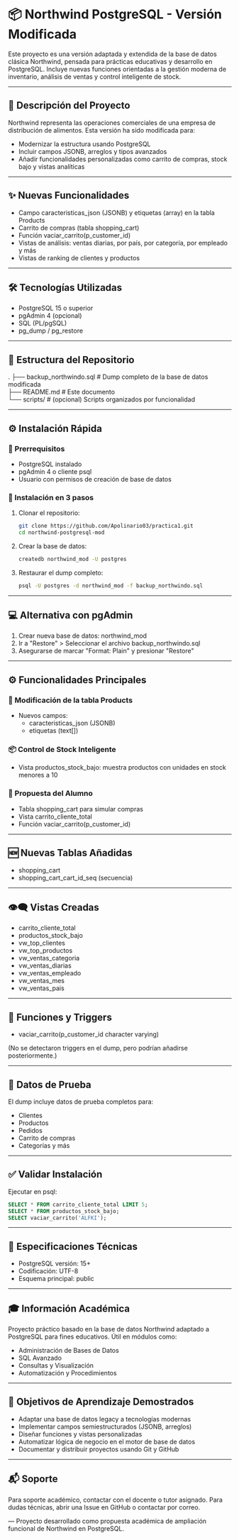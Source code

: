 
# 📦 Northwind PostgreSQL - Versión Modificada

Este proyecto es una versión adaptada y extendida de la base de datos clásica Northwind, pensada para prácticas educativas y desarrollo en PostgreSQL. Incluye nuevas funciones orientadas a la gestión moderna de inventario, análisis de ventas y control inteligente de stock.

---

## 📘 Descripción del Proyecto

Northwind representa las operaciones comerciales de una empresa de distribución de alimentos. Esta versión ha sido modificada para:

- Modernizar la estructura usando PostgreSQL
- Incluir campos JSONB, arreglos y tipos avanzados
- Añadir funcionalidades personalizadas como carrito de compras, stock bajo y vistas analíticas

---

## ✨ Nuevas Funcionalidades

- Campo caracteristicas_json (JSONB) y etiquetas (array) en la tabla Products
- Carrito de compras (tabla shopping_cart)
- Función vaciar_carrito(p_customer_id)
- Vistas de análisis: ventas diarias, por país, por categoría, por empleado y más
- Vistas de ranking de clientes y productos

---

## 🛠 Tecnologías Utilizadas

- PostgreSQL 15 o superior
- pgAdmin 4 (opcional)
- SQL (PL/pgSQL)
- pg_dump / pg_restore

---

## 📁 Estructura del Repositorio

.
├── backup_northwindo.sql          # Dump completo de la base de datos modificada  
├── README.md                      # Este documento  
└── scripts/                       # (opcional) Scripts organizados por funcionalidad

---

## ⚙️ Instalación Rápida

### 🔑 Prerrequisitos

- PostgreSQL instalado
- pgAdmin 4 o cliente psql
- Usuario con permisos de creación de base de datos

### 🚀 Instalación en 3 pasos

1. Clonar el repositorio:

   ```bash
   git clone https://github.com/Apolinario03/practica1.git
   cd northwind-postgresql-mod
   ```

2. Crear la base de datos:

   ```bash
   createdb northwind_mod -U postgres
   ```

3. Restaurar el dump completo:

   ```bash
   psql -U postgres -d northwind_mod -f backup_northwindo.sql
   ```

---

## 💻 Alternativa con pgAdmin

1. Crear nueva base de datos: northwind_mod
2. Ir a "Restore" > Seleccionar el archivo backup_northwindo.sql
3. Asegurarse de marcar "Format: Plain" y presionar "Restore"

---

## ⚙️ Funcionalidades Principales

### 🛒 Modificación de la tabla Products

- Nuevos campos:
  - caracteristicas_json (JSONB)
  - etiquetas (text[])

### 📦 Control de Stock Inteligente

- Vista productos_stock_bajo: muestra productos con unidades en stock menores a 10

### 🧠 Propuesta del Alumno

- Tabla shopping_cart para simular compras
- Vista carrito_cliente_total
- Función vaciar_carrito(p_customer_id)

---

## 🆕 Nuevas Tablas Añadidas

- shopping_cart
- shopping_cart_cart_id_seq (secuencia)

---

## 👁️‍🗨️ Vistas Creadas

- carrito_cliente_total
- productos_stock_bajo
- vw_top_clientes
- vw_top_productos
- vw_ventas_categoria
- vw_ventas_diarias
- vw_ventas_empleado
- vw_ventas_mes
- vw_ventas_pais

---

## 🧠 Funciones y Triggers

- vaciar_carrito(p_customer_id character varying)

(No se detectaron triggers en el dump, pero podrían añadirse posteriormente.)

---

## 🧪 Datos de Prueba

El dump incluye datos de prueba completos para:
- Clientes
- Productos
- Pedidos
- Carrito de compras
- Categorías y más

---

## ✅ Validar Instalación

Ejecutar en psql:

```sql
SELECT * FROM carrito_cliente_total LIMIT 5;
SELECT * FROM productos_stock_bajo;
SELECT vaciar_carrito('ALFKI');
```

---

## 📐 Especificaciones Técnicas

- PostgreSQL versión: 15+
- Codificación: UTF-8
- Esquema principal: public

---

## 🎓 Información Académica

Proyecto práctico basado en la base de datos Northwind adaptado a PostgreSQL para fines educativos. Útil en módulos como:

- Administración de Bases de Datos
- SQL Avanzado
- Consultas y Visualización
- Automatización y Procedimientos

---

## 🧭 Objetivos de Aprendizaje Demostrados

- Adaptar una base de datos legacy a tecnologías modernas
- Implementar campos semiestructurados (JSONB, arreglos)
- Diseñar funciones y vistas personalizadas
- Automatizar lógica de negocio en el motor de base de datos
- Documentar y distribuir proyectos usando Git y GitHub

---

## 📬 Soporte

Para soporte académico, contactar con el docente o tutor asignado. Para dudas técnicas, abrir una Issue en GitHub o contactar por correo.

—
Proyecto desarrollado como propuesta académica de ampliación funcional de Northwind en PostgreSQL.
